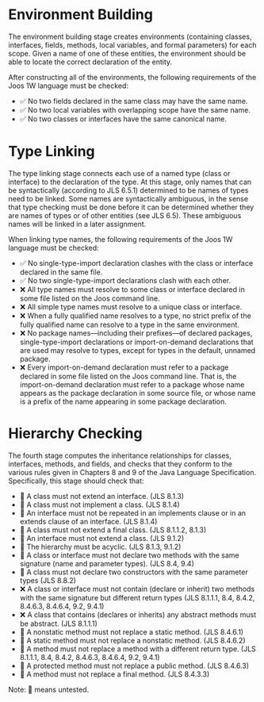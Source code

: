 # Environment Building

The environment building stage creates environments (containing classes, interfaces, fields, methods, local variables, and formal parameters) for each scope. Given a name of one of these entities, the environment should be able to locate the correct declaration of the entity.

After constructing all of the environments, the following requirements of the Joos 1W language must be checked:

- ✅ No two fields declared in the same class may have the same name.
- ✅ No two local variables with overlapping scope have the same name.
- ✅ No two classes or interfaces have the same canonical name.

# Type Linking

The type linking stage connects each use of a named type (class or interface) to the declaration of the type. At this stage, only names that can be syntactically (according to JLS 6.5.1) determined to be names of types need to be linked. Some names are syntactically ambiguous, in the sense that type checking must be done before it can be determined whether they are names of types or of other entities (see JLS 6.5). These ambiguous names will be linked in a later assignment.

When linking type names, the following requirements of the Joos 1W language must be checked:

- ✅ No single-type-import declaration clashes with the class or interface declared in the same file.
- ✅ No two single-type-import declarations clash with each other.
- ❌ All type names must resolve to some class or interface declared in some file listed on the Joos command line.
- ❌ All simple type names must resolve to a unique class or interface.
- ❌ When a fully qualified name resolves to a type, no strict prefix of the fully qualified name can resolve to a type in the same environment.
- ❌ No package names—including their prefixes—of declared packages, single-type-import declarations or import-on-demand declarations that are used may resolve to types, except for types in the default, unnamed package.
- ❌ Every import-on-demand declaration must refer to a package declared in some file listed on the Joos command line. That is, the import-on-demand declaration must refer to a package whose name appears as the package declaration in some source file, or whose name is a prefix of the name appearing in some package declaration.

# Hierarchy Checking

The fourth stage computes the inheritance relationships for classes, interfaces, methods, and fields, and checks that they conform to the various rules given in Chapters 8 and 9 of the Java Language Specification. Specifically, this stage should check that:

- 🚧 A class must not extend an interface. (JLS 8.1.3)
- 🚧 A class must not implement a class. (JLS 8.1.4)
- 🚧 An interface must not be repeated in an implements clause or in an extends clause of an interface. (JLS 8.1.4)
- 🚧 A class must not extend a final class. (JLS 8.1.1.2, 8.1.3)
- 🚧 An interface must not extend a class. (JLS 9.1.2)
- 🚧 The hierarchy must be acyclic. (JLS 8.1.3, 9.1.2)
- 🚧 A class or interface must not declare two methods with the same signature (name and parameter types). (JLS 8.4, 9.4)
- 🚧 A class must not declare two constructors with the same parameter types (JLS 8.8.2)
- ❌ A class or interface must not contain (declare or inherit) two methods with the same signature but different return types (JLS 8.1.1.1, 8.4, 8.4.2, 8.4.6.3, 8.4.6.4, 9.2, 9.4.1)
- ❌ A class that contains (declares or inherits) any abstract methods must be abstract. (JLS 8.1.1.1)
- 🚧 A nonstatic method must not replace a static method. (JLS 8.4.6.1)
- 🚧 A static method must not replace a nonstatic method. (JLS 8.4.6.2)
- 🚧 A method must not replace a method with a different return type. (JLS 8.1.1.1, 8.4, 8.4.2, 8.4.6.3, 8.4.6.4, 9.2, 9.4.1)
- 🚧 A protected method must not replace a public method. (JLS 8.4.6.3)
- 🚧 A method must not replace a final method. (JLS 8.4.3.3)

Note: 🚧 means untested.
